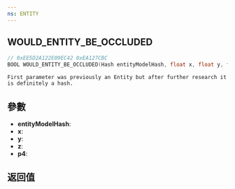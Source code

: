 ```yaml
---
ns: ENTITY
---
```

## WOULD_ENTITY_BE_OCCLUDED

```c
// 0xEE5D2A122E09EC42 0xEA127CBC
BOOL WOULD_ENTITY_BE_OCCLUDED(Hash entityModelHash, float x, float y, float z, BOOL p4);
```

```
First parameter was previously an Entity but after further research it is definitely a hash.  
```

## 參數
* **entityModelHash**: 
* **x**: 
* **y**: 
* **z**: 
* **p4**: 

## 返回值
